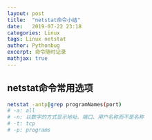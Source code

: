 ```yaml
---
layout: post
title:  "netstat命令小结"
date:   2019-07-22 23:18
categories: Linux
tags: Linux netstat
author: Pythonbug
excerpt: 命令随时记录
mathjax: true
---
```


## netstat命令常用选项
```sh
netstat -antp|grep programNames(port)
# -a: all
# -n: 以数字的方式显示地址、端口、用户名称而不是名称
# -t: tcp
# -p: programs
```